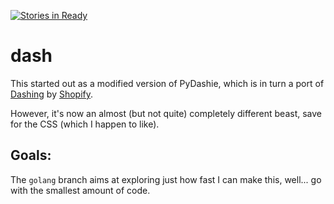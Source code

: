 [![Stories in Ready](https://badge.waffle.io/rcarmo/dash.png?label=ready&title=Ready)](https://waffle.io/rcarmo/dash)
# dash

This started out as a modified version of PyDashie, which is in turn a port of [Dashing](https://github.com/Shopify/dashing) by [Shopify](http://www.shopify.com/).

However, it's now an almost (but not quite) completely different beast, save for the CSS (which I happen to like).

## Goals:

The `golang` branch aims at exploring just how fast I can make this, well... go with the smallest amount of code.
